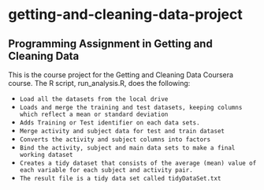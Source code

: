 # getting-and-cleaning-data-project
## Programming Assignment in Getting and Cleaning Data 

This is the course project for the Getting and Cleaning Data Coursera course. The R script, run_analysis.R, does the following:

*  `Load all the datasets from the local drive `
*  `Loads and merge the training and test datasets, keeping columns which reflect a mean or standard deviation`
*  `Adds Training or Test identifier on each data sets.`
*  `Merge activity and subject data for test and train dataset`
*  `Converts the activity and subject columns into factors`
*  `Bind the activity, subject and main data sets to make a final working dataset`
*  `Creates a tidy dataset that consists of the average (mean) value of each variable for each subject and activity pair.`
*  `The result file is a tidy data set called tidyDataSet.txt`

